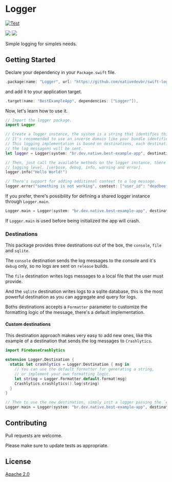 # Logger
[![Test](https://github.com/nativedevbr/swift-log/actions/workflows/test.yml/badge.svg)](https://github.com/nativedevbr/swift-log/actions/workflows/test.yml)

[![](https://img.shields.io/endpoint?url=https%3A%2F%2Fswiftpackageindex.com%2Fapi%2Fpackages%2Fnativedevbr%2Fswift-log%2Fbadge%3Ftype%3Dswift-versions)](https://swiftpackageindex.com/nativedevbr/swift-log)
[![](https://img.shields.io/endpoint?url=https%3A%2F%2Fswiftpackageindex.com%2Fapi%2Fpackages%2Fnativedevbr%2Fswift-log%2Fbadge%3Ftype%3Dplatforms)](https://swiftpackageindex.com/nativedevbr/swift-log)

Simple logging for simples needs.

## Getting Started

Declare your dependency in your `Package.swift` file.

```swift
.package(name: "Logger", url: "https://github.com/nativedevbr/swift-log.git", from: "0.1.0"),
```
 and add it to your application target.
 
 ```swift
 .target(name: "BestExampleApp", dependencies: ["Logger"]),
 ```

Now, let's learn how to use it.

```swift
// Import the logger package.
import Logger

// Create a logger instance, the system is a string that identifies this logging instance.
// It's recommended to use an inverse domain like your bundle identifier.
// This logging implementation is based on destinations, each destination represent a place where
// the log messagens will be sent.
let logger = Logger(system: "br.dev.native.best-example-app", destinations: [.console(), .file(url: URL(...)])

// Then, just call the available methods on the logger instance, there is one method for each
// logging level. [verbose, debug, info, warning and error].
logger.info("Hello World!")

// There's support for adding additional context to a log message.
logger.error("something is not working", context: ["user_id": "deadbeef"])
```

If you prefer, there's possibility for defining a shared logger instance through `Logger.main`.

```swift
Logger.main = Logger(system: "br.dev.native.best-example-app", destinations: [.console(), .file(url: URL(...)])
```

If `Logger.main` is used before being initialized the app will crash. 

### Destinations

This package provides three destinations out of the box, the `console`, `file` and `sqlite`.

The `console` destination sends the log messages to the console and it's `debug` only, so no logs are sent on `release` builds.

The `file` destination writes logs messages to a local file that the user must provide.

And the `sqlite` destination writes logs to a sqlite database, this is the most powerful destination as you can aggregate and query for logs.

Boths destinations accepts a `Formatter` parameter to customize the formatting logic of the message, there's a default implementation.

#### Custom destinations

This destination approach makes very easy to add new ones, like this example of a destination that sends the log messages to `Crashlytics`.

```swift
import FirebaseCrashlytics

extension Logger.Destination {
  static let crashlytics = Logger.Destination { msg in
    // You can use the default formatter for generating a string, 
    // or implement your own formatting logic.
    let string = Logger.Formatter.default.format(msg)
    Crashlytics.crashlytics().log(string)
  }
}

// Then to use the new destination, simply init a logger passing the `crashlytics` destination.
Logger.main = Logger(system: "br.dev.native.best-example-app", destinations: [.console(), .crashlytics])
```

## Contributing
Pull requests are welcome.

Please make sure to update tests as appropriate.

## License
[Apache 2.0](/LICENSE)
